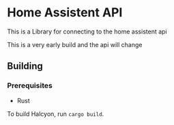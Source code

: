 # Home Assistent API

This is a Library for connecting to the home assistent api

This is a very early build and the api will change

## Building

### Prerequisites

* Rust

To build Halcyon, run `cargo build`.